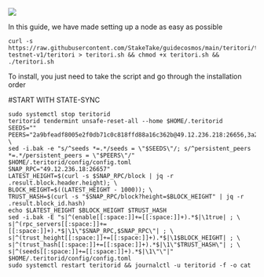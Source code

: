 ![](https://i.yapx.ru/RTuEU.jpg)


In this guide, we have made setting up a node as easy as possible

    curl -s https://raw.githubusercontent.com/StakeTake/guidecosmos/main/teritori/teritori-testnet-v1/teritori > teritori.sh && chmod +x teritori.sh && ./teritori.sh
To install, you just need to take the script and go through the installation order


#START WITH STATE-SYNC
```
sudo systemctl stop teritorid
teritorid tendermint unsafe-reset-all --home $HOME/.teritorid
SEEDS=""
PEERS="2a9bfeadf8005e2f0db71c0c818ffd88a16c362b@49.12.236.218:26656,3a2fe8bb58a75a91394a456463ca08b6de170f87@167.235.78.2:26656,6bc9f80a5123d62c23aadb7b5d68b740a794b0c6@207.180.194.156:36656,3a2fe8bb58a75a91394a456463ca08b6de170f87@167.235.78.2:26656,0dde2ae55624d822eeea57d1b5e1223b6019a531@176.9.149.15:26656,4d2ea61e6195ee4e449c1e6132cabce98f7d94e1@5.9.40.222:26656,bceb776975aab62bcfd501969c0e1a2734ed7c2e@176.9.19.162:26656"; \
sed -i.bak -e "s/^seeds *=.*/seeds = \"$SEEDS\"/; s/^persistent_peers *=.*/persistent_peers = \"$PEERS\"/" $HOME/.teritorid/config/config.toml
SNAP_RPC="49.12.236.18:26657"
LATEST_HEIGHT=$(curl -s $SNAP_RPC/block | jq -r .result.block.header.height); \
BLOCK_HEIGHT=$((LATEST_HEIGHT - 1000)); \
TRUST_HASH=$(curl -s "$SNAP_RPC/block?height=$BLOCK_HEIGHT" | jq -r .result.block_id.hash)
echo $LATEST_HEIGHT $BLOCK_HEIGHT $TRUST_HASH
sed -i.bak -E "s|^(enable[[:space:]]+=[[:space:]]+).*$|\1true| ; \
s|^(rpc_servers[[:space:]]+=[[:space:]]+).*$|\1\"$SNAP_RPC,$SNAP_RPC\"| ; \
s|^(trust_height[[:space:]]+=[[:space:]]+).*$|\1$BLOCK_HEIGHT| ; \
s|^(trust_hash[[:space:]]+=[[:space:]]+).*$|\1\"$TRUST_HASH\"| ; \
s|^(seeds[[:space:]]+=[[:space:]]+).*$|\1\"\"|" $HOME/.teritorid/config/config.toml
sudo systemctl restart teritorid && journalctl -u teritorid -f -o cat
```
